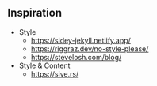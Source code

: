 ## Inspiration
* Style
    * https://sidey-jekyll.netlify.app/
    * https://riggraz.dev/no-style-please/
    * https://stevelosh.com/blog/
* Style & Content
    * https://sive.rs/
